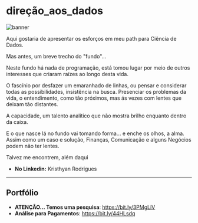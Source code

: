 # direção_aos_dados

![banner](https://github.com/Krisumido/forDataScience/assets/113149645/d6a8783c-aa58-4b24-8bb1-9a5a6865790d)

Aqui gostaria de apresentar os esforços em meu path para Ciência de Dados.

Mas antes, um breve trecho do "fundo"...

Neste fundo há nada de programação, está tomou lugar por meio de outros interesses que criaram raízes ao longo desta vida.

O fascínio por desfazer um emaranhado de linhas,
ou pensar e considerar todas as possibilidades,
insistência na busca.
Presenciar os problemas da vida,
o entendimento, 
como tão próximos,
mas ás vezes com lentes que deixam tão distantes.

A capacidade, um talento analítico que não mostra brilho enquanto dentro da caixa.

E o que nasce lá no fundo vai tomando forma... e enche os olhos, a alma.
Assim como um caso e solução,
Finanças, Comunicação e alguns Negócios podem não ter lentes.

Talvez me encontrem, além daqui

* **No Linkedin:** Kristhyan Rodrigues

---
## Portfólio

* **ATENÇÃO... Temos uma pesquisa**: https://bit.ly/3PMgLiV
* **Análise para Pagamentos**: https://bit.ly/44HLsdq
